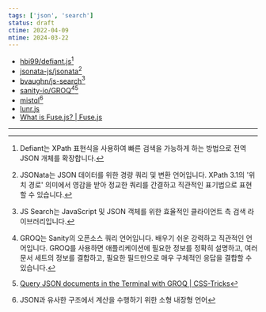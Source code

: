 ```yaml
---
tags: ['json', 'search']
status: draft
ctime: 2022-04-09
mtime: 2024-03-22
---
```


- [hbi99/defiant.js](https://github.com/hbi99/defiant.js)[^1]
- [jsonata-js/jsonata](https://github.com/jsonata-js/jsonata)[^2]
- [bvaughn/js-search](https://github.com/bvaughn/js-search)[^3]
- [sanity-io/GROQ](https://github.com/sanity-io/GROQ)[^4][^5]
- [mistql](https://github.com/evinism/mistql)[^6]
- [lunr.js](https://github.com/olivernn/lunr.js/)
- [What is Fuse.js? | Fuse.js](https://fusejs.io/)

---

[^1]: Defiant는 XPath 표현식을 사용하여 빠른 검색을 가능하게 하는 방법으로 전역 JSON 개체를 확장합니다.
[^2]: JSONata는 JSON 데이터를 위한 경량 쿼리 및 변환 언어입니다. XPath 3.1의 '위치 경로' 의미에서 영감을 받아 정교한 쿼리를 간결하고 직관적인 표기법으로 표현할 수 있습니다.
[^3]: JS Search는 JavaScript 및 JSON 객체를 위한 효율적인 클라이언트 측 검색 라이브러리입니다.
[^4]: GROQ는 Sanity의 오픈소스 쿼리 언어입니다. 배우기 쉬운 강력하고 직관적인 언어입니다. GROQ를 사용하면 애플리케이션에 필요한 정보를 정확히 설명하고, 여러 문서 세트의 정보를 결합하고, 필요한 필드만으로 매우 구체적인 응답을 결합할 수 있습니다.
[^5]: [Query JSON documents in the Terminal with GROQ | CSS-Tricks](https://css-tricks.com/query-json-documents-in-the-terminal-with-groq/)
[^6]: JSON과 유사한 구조에서 계산을 수행하기 위한 소형 내장형 언어